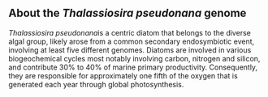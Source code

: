 About the *Thalassiosira pseudonana* genome
-------------------------------------------

*Thalassiosira pseudonana*is a centric diatom that belongs to the
diverse algal group, likely arose from a common secondary endosymbiotic
event, involving at least five different genomes. Diatoms are involved
in various biogeochemical cycles most notably involving carbon, nitrogen
and silicon, and contribute 30% to 40% of marine primary productivity.
Consequently, they are responsible for approximately one fifth of the
oxygen that is generated each year through global photosynthesis.
